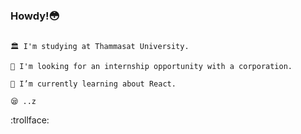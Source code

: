 <!-- ### Howdy 👋 -->

<!--
**Supatra-P/Supatra-P** is a ✨ _special_ ✨ repository because its `README.md` (this file) appears on your GitHub profile.

Here are some ideas to get you started:

- 🔭 I’m currently working on ...
- 🌱 I’m currently learning ...
- 👯 I’m looking to collaborate on ...
- 🤔 I’m looking for help with ...
- 💬 Ask me about ...
- 📫 How to reach me: ...
- 😄 Pronouns: ...
- ⚡ Fun fact: ...
-->

### Howdy!😳
~~~

🏛 I'm studying at Thammasat University.

🤔 I'm looking for an internship opportunity with a corporation.

🌱 I’m currently learning about React.

😪 ..z

~~~
:trollface:
